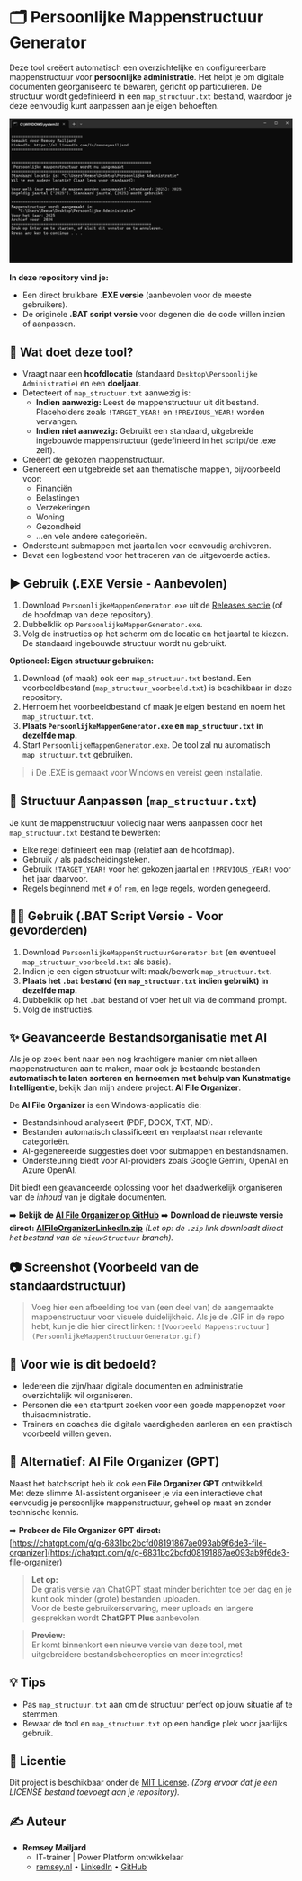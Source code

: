# 🗂️ Persoonlijke Mappenstructuur Generator

Deze tool creëert automatisch een overzichtelijke en configureerbare mappenstructuur voor **persoonlijke administratie**. Het helpt je om digitale documenten georganiseerd te bewaren, gericht op particulieren. De structuur wordt gedefinieerd in een `map_structuur.txt` bestand, waardoor je deze eenvoudig kunt aanpassen aan je eigen behoeften.

![Demonstratie Persoonlijke Mappen Generator](https://github.com/RemseyMailjard/PersoonlijkeMappenGenerator/raw/main/PersoonlijkeMappenStructuurGenerator.gif)


**In deze repository vind je:**
*   Een direct bruikbare **.EXE versie** (aanbevolen voor de meeste gebruikers).
*   De originele **.BAT script versie** voor degenen die de code willen inzien of aanpassen.

## 📁 Wat doet deze tool?

*   Vraagt naar een **hoofdlocatie** (standaard `Desktop\Persoonlijke Administratie`) en een **doeljaar**.
*   Detecteert of `map_structuur.txt` aanwezig is:
    *   **Indien aanwezig:** Leest de mappenstructuur uit dit bestand. Placeholders zoals `!TARGET_YEAR!` en `!PREVIOUS_YEAR!` worden vervangen.
    *   **Indien niet aanwezig:** Gebruikt een standaard, uitgebreide ingebouwde mappenstructuur (gedefinieerd in het script/de .exe zelf).
*   Creëert de gekozen mappenstructuur.
*   Genereert een uitgebreide set aan thematische mappen, bijvoorbeeld voor:
    *   Financiën
    *   Belastingen
    *   Verzekeringen
    *   Woning
    *   Gezondheid
    *   ...en vele andere categorieën.
*   Ondersteunt submappen met jaartallen voor eenvoudig archiveren.
*   Bevat een logbestand voor het traceren van de uitgevoerde acties.

## ▶️ Gebruik (.EXE Versie - Aanbevolen)

1.  Download `PersoonlijkeMappenGenerator.exe` uit de [Releases sectie](https://github.com/GEBRUIKERSNAAM/PersoonlijkeMappenGenerator/releases) (of de hoofdmap van deze repository).
2.  Dubbelklik op `PersoonlijkeMappenGenerator.exe`.
3.  Volg de instructies op het scherm om de locatie en het jaartal te kiezen. De standaard ingebouwde structuur wordt nu gebruikt.

**Optioneel: Eigen structuur gebruiken:**
1.  Download (of maak) ook een `map_structuur.txt` bestand. Een voorbeeldbestand (`map_structuur_voorbeeld.txt`) is beschikbaar in deze repository.
2.  Hernoem het voorbeeldbestand of maak je eigen bestand en noem het `map_structuur.txt`.
3.  **Plaats `PersoonlijkeMappenGenerator.exe` en `map_structuur.txt` in dezelfde map.**
4.  Start `PersoonlijkeMappenGenerator.exe`. De tool zal nu automatisch `map_structuur.txt` gebruiken.

> ℹ️ De .EXE is gemaakt voor Windows en vereist geen installatie.

## 🔧 Structuur Aanpassen (`map_structuur.txt`)

Je kunt de mappenstructuur volledig naar wens aanpassen door het `map_structuur.txt` bestand te bewerken:
*   Elke regel definieert een map (relatief aan de hoofdmap).
*   Gebruik `/` als padscheidingsteken.
*   Gebruik `!TARGET_YEAR!` voor het gekozen jaartal en `!PREVIOUS_YEAR!` voor het jaar daarvoor.
*   Regels beginnend met `#` of `rem`, en lege regels, worden genegeerd.

## 🧑‍💻 Gebruik (.BAT Script Versie - Voor gevorderden)

1.  Download `PersoonlijkeMappenStructuurGenerator.bat` (en eventueel `map_structuur_voorbeeld.txt` als basis).
2.  Indien je een eigen structuur wilt: maak/bewerk `map_structuur.txt`.
3.  **Plaats het `.bat` bestand (en `map_structuur.txt` indien gebruikt) in dezelfde map.**
4.  Dubbelklik op het `.bat` bestand of voer het uit via de command prompt.
5.  Volg de instructies.

## ✨ Geavanceerde Bestandsorganisatie met AI

Als je op zoek bent naar een nog krachtigere manier om niet alleen mappenstructuren aan te maken, maar ook je bestaande bestanden **automatisch te laten sorteren en hernoemen met behulp van Kunstmatige Intelligentie**, bekijk dan mijn andere project: **AI File Organizer**.

De **AI File Organizer** is een Windows-applicatie die:
*   Bestandsinhoud analyseert (PDF, DOCX, TXT, MD).
*   Bestanden automatisch classificeert en verplaatst naar relevante categorieën.
*   AI-gegenereerde suggesties doet voor submappen en bestandsnamen.
*   Ondersteuning biedt voor AI-providers zoals Google Gemini, OpenAI en Azure OpenAI.

Dit biedt een geavanceerde oplossing voor het daadwerkelijk organiseren van de *inhoud* van je digitale documenten.

➡️ **Bekijk de [AI File Organizer op GitHub](https://github.com/RemseyMailjard/AI-FileOrganizer2/tree/nieuwStructuur)**
➡️ **Download de nieuwste versie direct: [AIFileOrganizerLinkedIn.zip](https://github.com/RemseyMailjard/AI-FileOrganizer2/raw/nieuwStructuur/AIFileOrganizerLinkedIn.zip)**
*(Let op: de `.zip` link downloadt direct het bestand van de `nieuwStructuur` branch).*

## 📷 Screenshot (Voorbeeld van de standaardstructuur)

> Voeg hier een afbeelding toe van (een deel van) de aangemaakte mappenstructuur voor visuele duidelijkheid. Als je de .GIF in de repo hebt, kun je die hier direct linken:
> `![Voorbeeld Mappenstructuur](PersoonlijkeMappenStructuurGenerator.gif)`

## 📌 Voor wie is dit bedoeld?

*   Iedereen die zijn/haar digitale documenten en administratie overzichtelijk wil organiseren.
*   Personen die een startpunt zoeken voor een goede mappenopzet voor thuisadministratie.
*   Trainers en coaches die digitale vaardigheden aanleren en een praktisch voorbeeld willen geven.

## 📂 Alternatief: AI File Organizer (GPT)

Naast het batchscript heb ik ook een **File Organizer GPT** ontwikkeld.  
Met deze slimme AI-assistent organiseer je via een interactieve chat eenvoudig je persoonlijke mappenstructuur, geheel op maat en zonder technische kennis.

➡️ **Probeer de File Organizer GPT direct:**  
[https://chatgpt.com/g/g-6831bc2bcfd08191867ae093ab9f6de3-file-organizer](https://chatgpt.com/g/g-6831bc2bcfd08191867ae093ab9f6de3-file-organizer)

> **Let op:**  
> De gratis versie van ChatGPT staat minder berichten toe per dag en je kunt ook minder (grote) bestanden uploaden.  
> Voor de beste gebruikerservaring, meer uploads en langere gesprekken wordt **ChatGPT Plus** aanbevolen.

> **Preview:**  
> Er komt binnenkort een nieuwe versie van deze tool, met uitgebreidere bestandsbeheeropties en meer integraties!
## 💡 Tips

*   Pas `map_structuur.txt` aan om de structuur perfect op jouw situatie af te stemmen.
*   Bewaar de tool en `map_structuur.txt` op een handige plek voor jaarlijks gebruik.

## 📜 Licentie

Dit project is beschikbaar onder de [MIT License](LICENSE). *(Zorg ervoor dat je een LICENSE bestand toevoegt aan je repository).*

## ✍️ Auteur

*   **Remsey Mailjard**
    *   IT-trainer | Power Platform ontwikkelaar
    *   [remsey.nl](https://remsey.nl) • [LinkedIn](https://nl.linkedin.com/in/remseymailjard) • [GitHub](https://github.com/RemseyMailjard)
